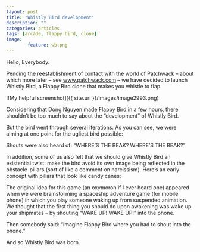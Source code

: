 ```yaml
---
layout: post
title: "Whistly Bird development"
description: ""
categories: articles
tags: [arcade, flappy bird, clone]
image: 
        feature: wb.png
---
```

Hello, Everybody.

Pending the reestablishment of contact with the world of Patchwack – about which more later – see www.patchwack.com – we have decided to launch Whistly Bird, a Flappy Bird clone that makes you whistle to flap.

![My helpful screenshot]({{ site.url }}/images/image2993.png)

Considering that Dong Nguyen made Flappy Bird in a few hours, there shouldn’t be too much to say about the “development” of Whistly Bird. 

But the bird went through several iterations. As you can see, we were aiming at one point for the ugliest bird possible:









Shouts were also heard of: “WHERE’S THE BEAK? WHERE’S THE BEAK?”



In addition, some of us also felt that we should give Whistly Bird an existential twist: make the bird avoid its own image being reflected in the obstacle-pillars (sort of like a comment on narcissism). Here’s an early concept with pillars that look like candy canes:



The original idea for this game (an oxymoron if I ever heard one) appeared when we were brainstorming a spaceship adventure game (for mobile phone) in which you play someone waking up from suspended animation. We thought that the first thing you should do upon awakening was wake up your shipmates – by shouting “WAKE UP! WAKE UP!” into the phone.

Then somebody said: “Imagine Flappy Bird where you had to shout into the phone.”

And so Whistly Bird was born.

